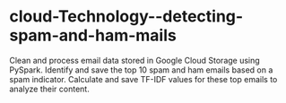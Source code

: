 # cloud-Technology--detecting-spam-and-ham-mails
Clean and process email data stored in Google Cloud Storage using PySpark. Identify and save the top 10 spam and ham emails based on a spam indicator. Calculate and save TF-IDF values for these top emails to analyze their content.

